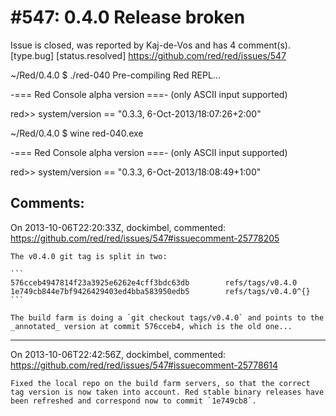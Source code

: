 
#547: 0.4.0 Release broken
================================================================================
Issue is closed, was reported by Kaj-de-Vos and has 4 comment(s).
[type.bug] [status.resolved]
<https://github.com/red/red/issues/547>

~/Red/0.4.0 $ ./red-040 
Pre-compiling Red REPL...

-=== Red Console alpha version ===-
(only ASCII input supported)

red>> system/version
== "0.3.3, 6-Oct-2013/18:07:26+2:00"

~/Red/0.4.0 $ wine red-040.exe 

-=== Red Console alpha version ===-
(only ASCII input supported)

red>> system/version
== "0.3.3, 6-Oct-2013/18:08:49+1:00"



Comments:
--------------------------------------------------------------------------------

On 2013-10-06T22:20:33Z, dockimbel, commented:
<https://github.com/red/red/issues/547#issuecomment-25778205>

    The v0.4.0 git tag is split in two:
    
    ```
    576cceb4947814f23a3925e6262e4cff3bdc63db        refs/tags/v0.4.0
    1e749cb844e7bf9426429403ed4bba583950edb5        refs/tags/v0.4.0^{}
    ```
    
    The build farm is doing a `git checkout tags/v0.4.0` and points to the _annotated_ version at commit 576cceb4, which is the old one...

--------------------------------------------------------------------------------

On 2013-10-06T22:42:56Z, dockimbel, commented:
<https://github.com/red/red/issues/547#issuecomment-25778614>

    Fixed the local repo on the build farm servers, so that the correct tag version is now taken into account. Red stable binary releases have been refreshed and correspond now to commit `1e749cb8`.

